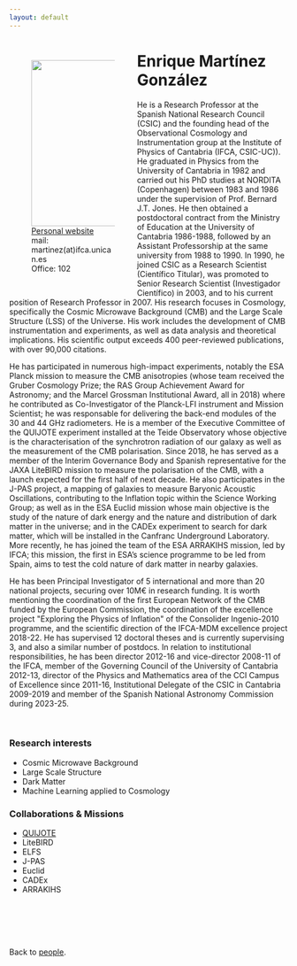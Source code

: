 ```yaml
---
layout: default
---
```




<p style="float: left; width: 30%; margin:40px"><img src="{{site.url}}/assets/imgs/People/name.jpg" style="width:224px;height:300px;"> <a href="https://">Personal website</a> <br> mail: martinez(at)ifca.unican.es <br> Office: 102</p>

# Enrique Martínez González
He is a Research Professor at the Spanish National Research Council (CSIC) and the founding head of the Observational Cosmology and Instrumentation group at the Institute of Physics of Cantabria (IFCA, CSIC-UC)). He graduated in Physics from the University of Cantabria in 1982 and carried out his PhD studies at NORDITA (Copenhagen) between 1983 and 1986 under the supervision of Prof. Bernard J.T. Jones. He then obtained a postdoctoral contract from the Ministry of Education at the University of Cantabria 1986-1988, followed by an Assistant Professorship at the same university from 1988 to 1990. In 1990, he joined CSIC as a Research Scientist (Científico Titular), was promoted to Senior Research Scientist (Investigador Científico) in 2003, and to his current position of Research Professor in 2007. His research focuses in Cosmology, specifically the Cosmic Microwave Background (CMB) and the Large Scale Structure (LSS) of the Universe. His work includes the development of CMB instrumentation and experiments, as well as data analysis and theoretical implications. His scientific output exceeds 400 peer-reviewed publications, with over 90,000 citations.

He has participated in numerous high-impact experiments, notably the ESA Planck mission to measure the CMB anisotropies (whose team received the Gruber Cosmology Prize; the RAS Group Achievement Award for Astronomy; and the Marcel Grossman Institutional Award, all in 2018) where he contributed as Co-Investigator of the Planck-LFI instrument and Mission Scientist; he was responsable for delivering the back-end modules of the 30 and 44 GHz radiometers. He is a member of the Executive Committee of the QUIJOTE experiment installed at the Teide Observatory whose objective is the characterisation of the synchrotron radiation of our galaxy as well as the measurement of the CMB polarisation. Since 2018, he has served as a member of the Interim Governance Body and Spanish representative for the JAXA LiteBIRD mission to measure the polarisation of the CMB, with a launch expected for the first half of next decade. He also participates in the J-PAS project, a mapping of galaxies to measure Baryonic Acoustic Oscillations, contributing to the Inflation topic within the Science Working Group; as well as in the ESA Euclid mission whose main objective is the study of the nature of dark energy and the nature and distribution of dark matter in the universe; and in the CADEx experiment to search for dark matter, which will be installed in the Canfranc Underground Laboratory. More recently, he has joined the team of the ESA ARRAKIHS mission, led by IFCA; this mission, the first in ESA’s science programme to be led from Spain, aims to test the cold nature of dark matter in nearby galaxies.

He has been Principal Investigator of 5 international and more than 20 national projects, securing over 10M€ in research funding. It is worth mentioning the coordination of the first European Network of the CMB funded by the European Commission, the coordination of the excellence project "Exploring the Physics of Inflation" of the Consolider Ingenio-2010 programme, and the scientific direction of the IFCA-MDM excellence project 2018-22. He has supervised 12 doctoral theses and is currently supervising 3, and also a similar number of postdocs. 
In relation to institutional responsibilities, he has been director 2012-16 and vice-director 2008-11 of the IFCA, member of the Governing Council of the University of Cantabria 2012-13, director of the Physics and Mathematics area of the CCI Campus of Excellence since 2011-16, Institutional Delegate of the CSIC in Cantabria 2009-2019 and member of the Spanish National Astronomy Commission during 2023-25.


<br>


### Research interests

- Cosmic Microwave Background
- Large Scale Structure
- Dark Matter
- Machine Learning applied to Cosmology


### Collaborations & Missions

- [QUIJOTE](https://iac.es/es/proyectos/experimento-quijote-cmb/)
- LiteBIRD
- ELFS
- J-PAS
- Euclid
- CADEx
- ARRAKIHS


<br>
<br>
<br>
<br>

Back to [people]({{site.url}}/people).

